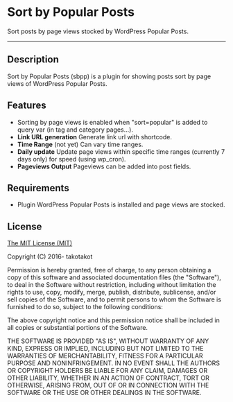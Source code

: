 # Sort by Popular Posts

Sort posts by page views stocked by WordPress Popular Posts.

----
## Description

Sort by Popular Posts (sbpp) is a plugin for showing posts sort by page views of WordPress Popular Posts.


## Features

* Sorting by page views is enabled when "sort=popular" is added to query var (in tag and category pages...).
* **Link URL generation** Generate link url with shortcode.
* **Time Range** (not yet) Can vary time ranges.
* **Daily update** Update page views within specific time ranges (currently 7 days only) for speed (using wp_cron).
* **Pageviews Output** Pageviews can be added into post fields.

## Requirements

* Plugin WordPress Popular Posts is installed and page views are stocked.


## License

[The MIT License (MIT)](https://opensource.org/licenses/mit-license.php)

Copyright (C) 2016- takotakot

Permission is hereby granted, free of charge, to any person obtaining a copy of this software and associated documentation files (the "Software"), to deal in the Software without restriction, including without limitation the rights to use, copy, modify, merge, publish, distribute, sublicense, and/or sell copies of the Software, and to permit persons to whom the Software is furnished to do so, subject to the following conditions:

The above copyright notice and this permission notice shall be included in all copies or substantial portions of the Software.

THE SOFTWARE IS PROVIDED "AS IS", WITHOUT WARRANTY OF ANY KIND, EXPRESS OR IMPLIED, INCLUDING BUT NOT LIMITED TO THE WARRANTIES OF MERCHANTABILITY, FITNESS FOR A PARTICULAR PURPOSE AND NONINFRINGEMENT. IN NO EVENT SHALL THE AUTHORS OR COPYRIGHT HOLDERS BE LIABLE FOR ANY CLAIM, DAMAGES OR OTHER LIABILITY, WHETHER IN AN ACTION OF CONTRACT, TORT OR OTHERWISE, ARISING FROM, OUT OF OR IN CONNECTION WITH THE SOFTWARE OR THE USE OR OTHER DEALINGS IN THE SOFTWARE.
